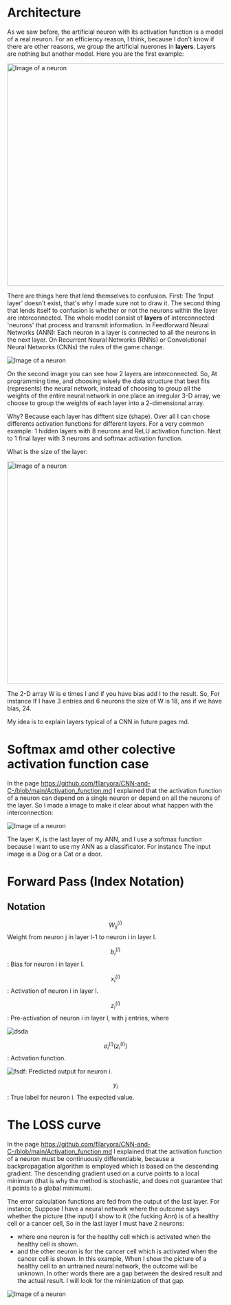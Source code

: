 # Architecture
As we saw before, the artificial neuron with its activation function is a model of a real neuron.
For an efficiency reason, I think, because I don't know if there are other reasons, we group the artificial nuerones in **layers**.
Layers are nothing but another model.
Here you are the first example:

<img src="Layer.drawio.png" alt="Image of a neuron" style="height: 517px; width:668px;"/>

There are things here that lend themselves to confusion. First: The ‘Input layer’ doesn't exist, that's why I made sure not to draw it.
The second thing that lends itself to confusion is whether or not the neurons within the layer are interconnected.
The whole model consist of **layers** of interconnected 'neurons' that process and transmit information.
In Feedforward Neural Networks (ANN): Each neuron in a layer is connected to all the neurons in the next layer.
On Recurrent Neural Networks (RNNs) or Convolutional Neural Networks (CNNs) the rules of the game change.

<img src="Layer-ANN.drawio.png" alt="Image of a neuron" />

On the second image you can see how 2 layers are interconnected.
So, At programming time, and choosing wisely the data structure that best fits (represents) the neural network,
 instead of choosing to group all the weights of the entire neural network in one place an irregular 3-D array,
 we choose to group the weights of each layer into a 2-dimensional array.
 
Why? Because each layer has difftent size (shape). Over all I can chose differents activation functions for different layers.
For a very common example: 1 hidden layers with 8 neurons and ReLU activation function. Next to  1 final layer with 3 neurons and softmax activation function.

What is the size of the layer:

<img src="Layer.drawio.png" alt="Image of a neuron" style="height: 517px; width:668px;"/>

The 2-D array W is e times I and if you have bias add I to the result.
So, For instance If I have 3 entries and 6 neurons the size of W is 18, ans if we have bias, 24.

My idea is to explain layers typical of a CNN in future pages md.

# Softmax amd other colective activation function case
In the page https://github.com/fllaryora/CNN-and-C-/blob/main/Activation_function.md
 I explained that the activation function of a neuron can depend on a single neuron or depend on all the neurons of the layer.
 So I made a image to make it clear about what happen with the interconnection:
 
 <img src="softmax.png" alt="Image of a neuron" />

 The layer K, is the last layer of my ANN, and I use a softmax function because I want to use my ANN as a classificator. For instance The input image is a Dog or a  Cat or a door.
 
# Forward Pass (Index Notation)

## Notation

$$W_{ij}^{(l)}$$ Weight from neuron j in layer l-1 to neuron i in layer l.

$$b_{i}^{(l)}$$ : Bias for neuron i in layer l.

$$x_{i}^{(l)}$$ : Activation of neuron i in layer l.

$$z_{i}^{(l)}$$ : Pre-activation of neuron i in layer l, with j entries, where 

![dsda](https://latex.codecogs.com/svg.image?z_i^{(l)}=\sum&space;_j&space;W_{ij}^{(l)}x_j^{(l-1)}&plus;b_i^{(l)})

$$\sigma_{i}^{(l)}(z_{i}^{(l)})$$: Activation function.

![fsdf](https://latex.codecogs.com/svg.image?\hat{y}_i=\sigma_{i}^{(l)}(z_{i}^{(l)}))​: Predicted output for neuron i.


$$y_i$$: True label for neuron i. The expected value.

# The LOSS curve

In the page https://github.com/fllaryora/CNN-and-C-/blob/main/Activation_function.md
 I explained that the activation function of a neuron must be continuously differentiable, because a backpropagation algorithm is employed which is based on the descending gradient. The descending gradient used on a curve points to a local minimum (that is why the method is stochastic, and does not guarantee that it points to a global minimum).

 The error calculation functions are fed from the output of the last layer.
For instance,
 Suppose I have a neural network where the outcome says whether the picture (the input) I show to it (the fucking Ann) is of a healthy cell or a cancer cell,
 So in the last layer I must have 2 neurons:
 - where one neuron is for the healthy cell which is activated when the healthy cell is shown.
 - and the other neuron is for the cancer cell which is activated when the cancer cell is shown.
  In this example, When I show the picture of a healthy cell to an untrained neural network, the outcome will be unknown. In other words there are a gap between the desired result and the actual result. I will look for the minimization of that gap. 

<img src="gap-calculator.png" alt="Image of a neuron" />

